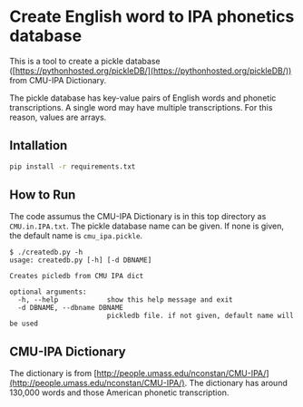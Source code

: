 # Create English word to IPA phonetics database 

This is a tool to create a pickle database ([https://pythonhosted.org/pickleDB/](https://pythonhosted.org/pickleDB/)) from CMU-IPA Dictionary.

The pickle database has key-value pairs of English words and phonetic transcriptions.
A single word may have multiple transcriptions. For this reason, values are arrays.

## Intallation

```bash
pip install -r requirements.txt
```

## How to Run

The code assumus the CMU-IPA Dictionary is in this top directory as `CMU.in.IPA.txt`.
The pickle database name can be given. If none is given, the default name is `cmu_ipa.pickle`.

```
$ ./createdb.py -h
usage: createdb.py [-h] [-d DBNAME]

Creates picledb from CMU IPA dict

optional arguments:
  -h, --help            show this help message and exit
  -d DBNAME, --dbname DBNAME
                        pickledb file. if not given, default name will be used
```

## CMU-IPA Dictionary

The dictionary is from [http://people.umass.edu/nconstan/CMU-IPA/](http://people.umass.edu/nconstan/CMU-IPA/). The dictionary has around 130,000 words and those American phonetic transcription.